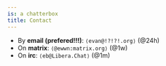 ```yaml
---
is: a chatterbox
title: Contact
---
```


- By **email (prefered!!!)**: `⟨evan@!?!?!.org⟩` (@24h)
- On **matrix**: `⟨@ewwn:matrix.org⟩` (@1w)
- On **irc**: `⟨eb@Libera.Chat⟩` (@1m)